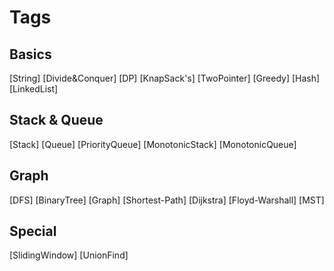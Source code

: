 # Tags
## Basics
[String]
[Divide&Conquer]
[DP]
[KnapSack's]
[TwoPointer]
[Greedy]
[Hash]
[LinkedList]

## Stack & Queue
[Stack]
[Queue]
[PriorityQueue]
[MonotonicStack]
[MonotonicQueue]

## Graph
[DFS]
[BinaryTree]
[Graph]
[Shortest-Path]
[Dijkstra]
[Floyd-Warshall]
[MST]

## Special
[SlidingWindow]
[UnionFind]
